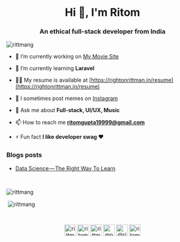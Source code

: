 <h1 align="center">Hi 👋, I'm Ritom</h1>
<h3 align="center">An ethical full-stack developer from India</h3>

<p align="left"> <img src="https://komarev.com/ghpvc/?username=rittmang&color=brightgreen" alt="rittmang" /> </p>

- 🔭 I’m currently working on [My Movie Site](https://github.com/rittmang/ror-php)

- 🌱 I’m currently learning **Laravel**

- 👨‍💻 My resume is available at [https://rightonrittman.in/resume](https://rightonrittman.in/resume)

- 📝 I sometimes post memes on [Instagram](https://instagram.com/monsieur_rittman)

- 💬 Ask me about **Full-stack, UI/UX, Music**

- 📫 How to reach me **ritomgupta19999@gmail.com**

- ⚡ Fun fact **I like developer swag ❤**
  
  
### Blogs posts
<!-- BLOG-POST-LIST:START -->
- [Data Science — The Right Way To Learn](https://medium.com/analytics-vidhya/hands-on-with-data-mining-736c84d5d03b?source=rss-20ca8d714d12------2)
<!-- BLOG-POST-LIST:END -->
  

<br>
<p><img align="left" src="https://github-readme-stats.vercel.app/api/top-langs/?username=rittmang&layout=compact&hide=jupyter%20notebook,css,scss,c,c%2B%2B&langs_count=9" alt="rittmang" /></p>
<br>
<p>&nbsp;<img align="center" src="https://github-readme-stats.vercel.app/api?username=rittmang&show_icons=true" alt="rittmang" /></p>
<br>
<p align="center">
<a href="https://twitter.com/rittmang" target="blank"><img align="center" src="https://cdn.jsdelivr.net/npm/simple-icons@3.0.1/icons/twitter.svg" alt="rittmang" height="30" width="30" /></a>
<a href="https://linkedin.com/in/ritomgupta1" target="blank"><img align="center" src="https://cdn.jsdelivr.net/npm/simple-icons@3.0.1/icons/linkedin.svg" alt="ritomgupta1" height="30" width="30" /></a>
<a href="https://fb.com/rittmang" target="blank"><img align="center" src="https://cdn.jsdelivr.net/npm/simple-icons@3.0.1/icons/facebook.svg" alt="rittmang" height="30" width="30" /></a>
<a href="https://instagram.com/monsieur_rittman" target="blank"><img align="center" src="https://cdn.jsdelivr.net/npm/simple-icons@3.0.1/icons/instagram.svg" alt="monsieur_rittman" height="30" width="30" /></a>
<a href="https://medium.com/@ritomgupta" target="blank"><img align="center" src="https://cdn.jsdelivr.net/npm/simple-icons@3.0.1/icons/medium.svg" alt="@ritomgupta" height="30" width="30" /></a>
<a href="https://www.youtube.com/c/RitomGupta001" target="blank"><img align="center" src="https://cdn.jsdelivr.net/npm/simple-icons@3.0.1/icons/youtube.svg" alt="ritom gupta" height="30" width="30" /></a>
</p>
